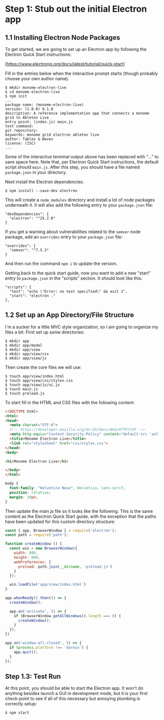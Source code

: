 # Step 1: Stub out the initial Electron app

## 1.1 Installing Electron Node Packages

To get started, we are going to set up an Electron app by following the Electron Quick Start instructions:

[https://www.electronjs.org/docs/latest/tutorial/quick-start]

Fill in the entries below when the interactive prompt starts (though probably choose your own author name).

```
$ mkdir monome-electron-live
$ cd monome-electron-live
$ npm init
...
package name: (monome-electron-live)
version: (1.0.0) 0.1.0
description: A reference implementation app that connects a monome grid to Ableton Live
entry point: (index.js) main.js
test command:
git repository:
keywords: monome grid electron ableton live
author: Tables & Waves
license: (ISC)
...
```

Some of the interactive terminal output above has been replaced with "..." to save space here. Note that, per Electron Quick Start instructions, the default script should `main.js`. After this step, you should have a file named `package.json` in your directory.

Next install the Electron dependencies:

```
$ npm install --save-dev electron
```

This will create a `node_modules` directory and install a lot of node packages underneath it. It will also add the following entry to your `package.json` file:

```
"devDependencies": {
  "electron": "^25.2.0"
}
```

If you get a warning about vulnerabilities related to the `semver` node package, add an `overrides` entry to your `package.json` file:

```
"overrides": {
  "semver": "^7.5.3"
}
```

And then run the command `npm i` to update the version.

Getting back to the quick start guide, now you want to add a new "start" entry to `package.json` in the "scripts" section. It should look like this:

```
"scripts": {
  "test": "echo \"Error: no test specified\" && exit 1",
  "start": "electron ."
},
```

## 1.2 Set up an App Directory/File Structure

I'm a sucker for a little MVC style organization, so I am going to organize my files a bit. First set up some directories:

```
$ mkdir app
$ mkdir app/model
$ mkdir app/view
$ mkdir app/view/css
$ mkdir app/view/js
```

Then create the core files we will use:

```
$ touch app/view/index.html
$ touch app/view/css/styles.css
$ touch app/view/js/ui.js
$ touch main.js
$ touch preload.js
```

To start fill in the HTML and CSS files with the following content:

```html
<!DOCTYPE html>
<html>
<head>
  <meta charset="UTF-8">
  <!-- https://developer.mozilla.org/en-US/docs/Web/HTTP/CSP -->
  <meta http-equiv="Content-Security-Policy" content="default-src 'self'; script-src 'self'">
  <title>Monome Electron Live</title>
  <link rel="stylesheet" href="css/styles.css">
</head>
<body>

<h1>Monome Electron Live</h1>

</body>
</html>
```

```css
body {
  font-family: "Helvetica Neue", Helvetica, sans-serif;
  position: relative;
  margin: 10px;
}
```

Then update the main.js file so it looks like the following. This is the same content as the Electron Quick Start guide, with the exception that the paths have been updated for this custom directory structure:

```js
const { app, BrowserWindow } = require('electron');
const path = require('path');

function createWindow () {
  const win = new BrowserWindow({
    width: 800,
    height: 600,
    webPreferences: {
      preload: path.join(__dirname, 'preload.js')
    }
  });

  win.loadFile('app/view/index.html')
}

app.whenReady().then(() => {
  createWindow();

  app.on('activate', () => {
    if (BrowserWindow.getAllWindows().length === 0) {
      createWindow();
    }
  });
})

app.on('window-all-closed', () => {
  if (process.platform !== 'darwin') {
    app.quit();
  }
});
```

## Step 1.3: Test Run

At this point, you should be able to start the Electron app. It won't do anything besides launch a GUI in development mode, but it is your first check-point to see if all of this necessary but annoying plumbing is correctly setup:

```
$ npm start
```
